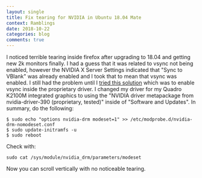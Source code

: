 ```yaml
---
layout: single
title: Fix tearing for NVIDIA in Ubuntu 18.04 Mate
context: Ramblings
date: 2018-10-22
categories: blog
comments: true
---
```


I noticed terrible tearing inside firefox after upgrading to 18.04 and getting new 2k monitors finally. I had a guess that it was related to vsync not being enabled, however the NVIDIA X Server Settings indicated that "Sync to VBlank" was already enabled and I took that to mean that vsync was enabled. I still had the problem until I [tried this solution](https://ubuntu-mate.community/t/fix-firefox-smooth-scrolling-tearing-youtube-video-tearing/17182/10) which was to enable vsync inside the proprietary driver. I changed my driver for my Quadro K2100M integrated graphics to using the "NVIDIA driver metapackage from nvidia-driver-390 (proprietary, tested)" inside of "Software and Updates". In summary, do the following:

```
$ sudo echo "options nvidia-drm modeset=1" >> /etc/modprobe.d/nvidia-drm-nomodeset.conf
$ sudo update-initramfs -u
$ sudo reboot
```

Check with:

`sudo cat /sys/module/nvidia_drm/parameters/modeset`

Now you can scroll vertically with no noticeable tearing. 

